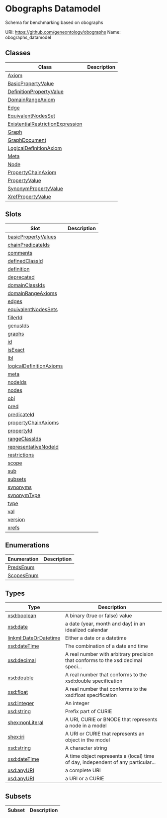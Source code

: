 # Obographs Datamodel

Schema for benchmarking based on obographs

URI: https://github.com/geneontology/obographs
Name: obographs_datamodel

## Classes

| Class | Description |
| --- | --- |
| [Axiom](Axiom.md) |  |
| [BasicPropertyValue](BasicPropertyValue.md) |  |
| [DefinitionPropertyValue](DefinitionPropertyValue.md) |  |
| [DomainRangeAxiom](DomainRangeAxiom.md) |  |
| [Edge](Edge.md) |  |
| [EquivalentNodesSet](EquivalentNodesSet.md) |  |
| [ExistentialRestrictionExpression](ExistentialRestrictionExpression.md) |  |
| [Graph](Graph.md) |  |
| [GraphDocument](GraphDocument.md) |  |
| [LogicalDefinitionAxiom](LogicalDefinitionAxiom.md) |  |
| [Meta](Meta.md) |  |
| [Node](Node.md) |  |
| [PropertyChainAxiom](PropertyChainAxiom.md) |  |
| [PropertyValue](PropertyValue.md) |  |
| [SynonymPropertyValue](SynonymPropertyValue.md) |  |
| [XrefPropertyValue](XrefPropertyValue.md) |  |


## Slots

| Slot | Description |
| --- | --- |
| [basicPropertyValues](basicPropertyValues.md) |  |
| [chainPredicateIds](chainPredicateIds.md) |  |
| [comments](comments.md) |  |
| [definedClassId](definedClassId.md) |  |
| [definition](definition.md) |  |
| [deprecated](deprecated.md) |  |
| [domainClassIds](domainClassIds.md) |  |
| [domainRangeAxioms](domainRangeAxioms.md) |  |
| [edges](edges.md) |  |
| [equivalentNodesSets](equivalentNodesSets.md) |  |
| [fillerId](fillerId.md) |  |
| [genusIds](genusIds.md) |  |
| [graphs](graphs.md) |  |
| [id](id.md) |  |
| [isExact](isExact.md) |  |
| [lbl](lbl.md) |  |
| [logicalDefinitionAxioms](logicalDefinitionAxioms.md) |  |
| [meta](meta.md) |  |
| [nodeIds](nodeIds.md) |  |
| [nodes](nodes.md) |  |
| [obj](obj.md) |  |
| [pred](pred.md) |  |
| [predicateId](predicateId.md) |  |
| [propertyChainAxioms](propertyChainAxioms.md) |  |
| [propertyId](propertyId.md) |  |
| [rangeClassIds](rangeClassIds.md) |  |
| [representativeNodeId](representativeNodeId.md) |  |
| [restrictions](restrictions.md) |  |
| [scope](scope.md) |  |
| [sub](sub.md) |  |
| [subsets](subsets.md) |  |
| [synonyms](synonyms.md) |  |
| [synonymType](synonymType.md) |  |
| [type](type.md) |  |
| [val](val.md) |  |
| [version](version.md) |  |
| [xrefs](xrefs.md) |  |


## Enumerations

| Enumeration | Description |
| --- | --- |
| [PredsEnum](PredsEnum.md) |  |
| [ScopesEnum](ScopesEnum.md) |  |


## Types

| Type | Description |
| --- | --- |
| [xsd:boolean](http://www.w3.org/2001/XMLSchema#boolean) | A binary (true or false) value |
| [xsd:date](http://www.w3.org/2001/XMLSchema#date) | a date (year, month and day) in an idealized calendar |
| [linkml:DateOrDatetime](https://w3id.org/linkml/DateOrDatetime) | Either a date or a datetime |
| [xsd:dateTime](http://www.w3.org/2001/XMLSchema#dateTime) | The combination of a date and time |
| [xsd:decimal](http://www.w3.org/2001/XMLSchema#decimal) | A real number with arbitrary precision that conforms to the xsd:decimal speci... |
| [xsd:double](http://www.w3.org/2001/XMLSchema#double) | A real number that conforms to the xsd:double specification |
| [xsd:float](http://www.w3.org/2001/XMLSchema#float) | A real number that conforms to the xsd:float specification |
| [xsd:integer](http://www.w3.org/2001/XMLSchema#integer) | An integer |
| [xsd:string](http://www.w3.org/2001/XMLSchema#string) | Prefix part of CURIE |
| [shex:nonLiteral](shex:nonLiteral) | A URI, CURIE or BNODE that represents a node in a model |
| [shex:iri](shex:iri) | A URI or CURIE that represents an object in the model |
| [xsd:string](http://www.w3.org/2001/XMLSchema#string) | A character string |
| [xsd:dateTime](http://www.w3.org/2001/XMLSchema#dateTime) | A time object represents a (local) time of day, independent of any particular... |
| [xsd:anyURI](http://www.w3.org/2001/XMLSchema#anyURI) | a complete URI |
| [xsd:anyURI](http://www.w3.org/2001/XMLSchema#anyURI) | a URI or a CURIE |


## Subsets

| Subset | Description |
| --- | --- |
